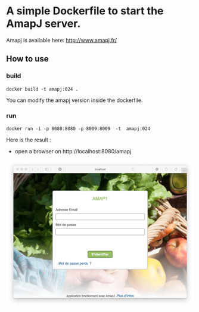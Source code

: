 # A simple Dockerfile to start the AmapJ server.

Amapj is available here: http://www.amapj.fr/

## How to use

### build
	docker build -t amapj:024 .
	
You can modify the amapj version inside the dockerfile. 

### run
	docker run -i -p 8080:8080 -p 8009:8009  -t  amapj:024
	
Here is the result :

* open a browser on http://localhost:8080/amapj

![navigator](https://raw.githubusercontent.com/20100/amapj-docker/master/github/navigator.png)